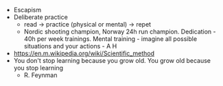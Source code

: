 * Escapism
* Deliberate practice
  * read -> practice (physical or mental) -> repet
  * Nordic shooting champion, Norway 24h run champion. Dedication - 40h per week trainings. Mental training - imagine all possible situations and your actions - A H
* https://en.m.wikipedia.org/wiki/Scientific_method
* You don't stop learning
  because you grow old.
  You grow old
  because you stop learning
  - R. Feynman
